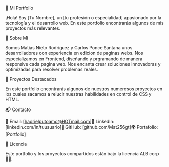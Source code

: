 💼 Mi Portfolio

¡Hola! Soy [Tu Nombre], un [tu profesión o especialidad] apasionado por la tecnología y el desarrollo web. En este portfolio encontrarás algunos de mis proyectos más relevantes.

🚀 Sobre Mí

Somos Matias Nieto Rodríguez y Carlos Ponce Santana unos desarrolladores con experiencia en edicion de paginas webs. Nos especializamos en Frontend, diseñando y prgramando de manera responsive cada pagina web. Nos encanta crear soluciones innovadoras y optimizadas para resolver problemas reales.

📂 Proyectos Destacados

En este portfolio encontrarás algunos de nuestros numerosos proyectos en los cuales sacamos a relucir nuestras habilidades en control de CSS y HTML.

📬 Contacto

📧 Email: [hadrielputoamo@HOTmail.com]💼 LinkedIn: [linkedin.com/in/tuusuario]🐙 GitHub: [github.com/Mat256gt]🌍 Portafolio: [Portfolio]

📜 Licencia

Este portfolio y los proyectos compartidos están bajo la licencia ALB corp🧑‍💼.

